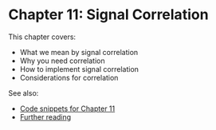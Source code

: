 # Chapter 11: Signal Correlation

This chapter covers:

* What we mean by signal correlation
* Why you need correlation
* How to implement signal correlation
* Considerations for correlation


See also:

* [Code snippets for Chapter 11](https://github.com/mhausenblas/o11y-in-action.cloud/tree/main/code/ch11)
* [Further reading](../further-reading)
